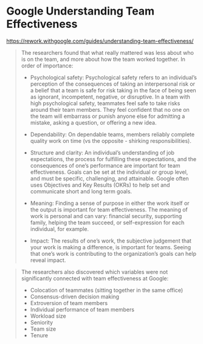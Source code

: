 # Google Understanding Team Effectiveness

<https://rework.withgoogle.com/guides/understanding-team-effectiveness/>

> The researchers found that what really mattered was less about who is on the
> team, and more about how the team worked together. In order of importance:
>
> - Psychological safety: Psychological safety refers to an individual’s
> perception of the consequences of taking an interpersonal risk or a belief
> that a team is safe for risk taking in the face of being seen as ignorant,
> incompetent, negative, or disruptive. In a team with high psychological
> safety, teammates feel safe to take risks around their team members. They
> feel confident that no one on the team will embarrass or punish anyone else
> for admitting a mistake, asking a question, or offering a new idea.
>
> - Dependability: On dependable teams, members reliably complete quality work
> on time (vs the opposite - shirking responsibilities).
>
> - Structure and clarity: An individual’s understanding of job expectations,
> the process for fulfilling these expectations, and the consequences of one’s
> performance are important for team effectiveness. Goals can be set at the
> individual or group level, and must be specific, challenging, and attainable.
> Google often uses Objectives and Key Results (OKRs) to help set and
> communicate short and long term goals.
>
> - Meaning: Finding a sense of purpose in either the work itself or the output
> is important for team effectiveness. The meaning of work is personal and can
> vary: financial security, supporting family, helping the team succeed, or
> self-expression for each individual, for example.
>
> - Impact: The results of one’s work, the subjective judgement that your work
> is making a difference, is important for teams. Seeing that one’s work is
> contributing to the organization’s goals can help reveal impact.


> The researchers also discovered which variables were not significantly connected with team effectiveness at Google:
>
> - Colocation of teammates (sitting together in the same office)
> - Consensus-driven decision making
> - Extroversion of team members
> - Individual performance of team members
> - Workload size
> - Seniority
> - Team size
> - Tenure


